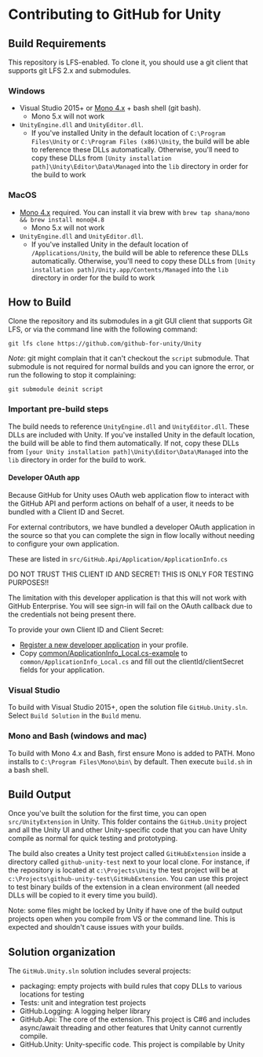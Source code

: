 # Contributing to GitHub for Unity

## Build Requirements

This repository is LFS-enabled. To clone it, you should use a git client that supports git LFS 2.x and submodules.

### Windows

- Visual Studio 2015+ or [Mono 4.x](https://download.mono-project.com/archive/4.8.1/windows-installer/) + bash shell (git bash).
  - Mono 5.x will not work
- `UnityEngine.dll` and `UnityEditor.dll`.
  - If you've installed Unity in the default location of `C:\Program Files\Unity` or `C:\Program Files (x86)\Unity`, the build will be able to reference these DLLs automatically. Otherwise, you'll need to copy these DLLs from `[Unity installation path]\Unity\Editor\Data\Managed` into the `lib` directory in order for the build to work

### MacOS

- [Mono 4.x](https://download.mono-project.com/archive/4.8.1/macos-10-universal/) required. You can install it via brew with `brew tap shana/mono && brew install mono@4.8`
  - Mono 5.x will not work
- `UnityEngine.dll` and `UnityEditor.dll`.
  - If you've installed Unity in the default location of `/Applications/Unity`, the build will be able to reference these DLLs automatically. Otherwise, you'll need to copy these DLLs from `[Unity installation path]/Unity.app/Contents/Managed` into the `lib` directory in order for the build to work

## How to Build

Clone the repository and its submodules in a git GUI client that supports Git LFS, or via the command line with the following command:

```
git lfs clone https://github.com/github-for-unity/Unity
```

*Note*: git might complain that it can't checkout the `script` submodule. That submodule is not required for normal builds and you can ignore the error,
or run the following to stop it complaining:

```
git submodule deinit script
```

### Important pre-build steps

The build needs to reference `UnityEngine.dll` and `UnityEditor.dll`. These DLLs are included with Unity. If you've installed Unity in the default location, the build will be able to find them automatically. If not, copy these DLLs from `[your Unity installation path]\Unity\Editor\Data\Managed` into the `lib` directory in order for the build to work.

#### Developer OAuth app

Because GitHub for Unity uses OAuth web application flow to interact with the GitHub API and perform actions on behalf of a user, it needs to be bundled with a Client ID and Secret.

For external contributors, we have bundled a developer OAuth application in the source so that you can complete the sign in flow locally without needing to configure your own application.

These are listed in `src/GitHub.Api/Application/ApplicationInfo.cs`

DO NOT TRUST THIS CLIENT ID AND SECRET! THIS IS ONLY FOR TESTING PURPOSES!!

The limitation with this developer application is that this will not work with GitHub Enterprise. You will see sign-in will fail on the OAuth callback due to the credentials not being present there.

To provide your own Client ID and Client Secret:

- [Register a new developer application](https://github.com/settings/developers) in your profile.
- Copy [common/ApplicationInfo_Local.cs-example](../../common/ApplicationInfo_Local.cs-example) to `common/ApplicationInfo_Local.cs` and fill out the clientId/clientSecret fields for your application.


### Visual Studio

To build with Visual Studio 2015+, open the solution file `GitHub.Unity.sln`. Select `Build Solution` in the `Build` menu.

### Mono and Bash (windows and mac)

To build with Mono 4.x and Bash, first ensure Mono is added to PATH. Mono installs to `C:\Program Files\Mono\bin\` by default. Then execute `build.sh` in a bash shell.

## Build Output

Once you've built the solution for the first time, you can open `src/UnityExtension` in Unity. This folder contains the `GitHub.Unity` project and all the Unity UI and other Unity-specific code that you can have Unity compile as normal for quick testing and prototyping.

The build also creates a Unity test project called `GitHubExtension` inside a directory called `github-unity-test` next to your local clone. For instance, if the repository is located at `c:\Projects\Unity` the test project will be at `c:\Projects\github-unity-test\GitHubExtension`. You can use this project to test binary builds of the extension in a clean environment (all needed DLLs will be copied to it every time you build).

Note: some files might be locked by Unity if have one of the build output projects open when you compile from VS or the command line. This is expected and shouldn't cause issues with your builds.

## Solution organization

The `GitHub.Unity.sln` solution includes several projects:

- packaging: empty projects with build rules that copy DLLs to various locations for testing
- Tests: unit and integration test projects
- GitHub.Logging: A logging helper library
- GitHub.Api: The core of the extension. This project is C#6 and includes async/await threading and other features that Unity cannot currently compile.
- GitHub.Unity: Unity-specific code. This project is compilable by Unity
